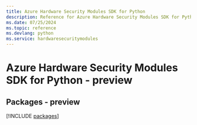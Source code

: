 ```yaml
---
title: Azure Hardware Security Modules SDK for Python
description: Reference for Azure Hardware Security Modules SDK for Python
ms.date: 07/25/2024
ms.topic: reference
ms.devlang: python
ms.service: hardwaresecuritymodules
---
```

# Azure Hardware Security Modules SDK for Python - preview
## Packages - preview
[!INCLUDE [packages](hardware-security-modules-index.md)]